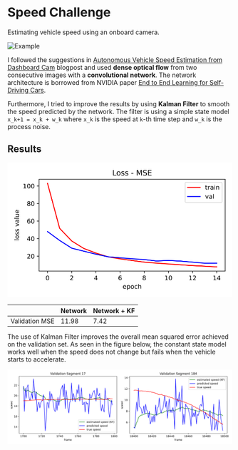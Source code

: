 # Speed Challenge

[0]: https://chatbotslife.com/autonomous-vehicle-speed-estimation-from-dashboard-cam-ca96c24120e4
[1]: https://arxiv.org/abs/1604.07316

Estimating vehicle speed using an onboard camera.

![Example](assets/example.gif "Example")

I followed the suggestions in [Autonomous Vehicle Speed Estimation from Dashboard Cam][0]
blogpost and used __dense optical flow__ from two consecutive images with a
__convolutional network__. The network architecture is borrowed from NVIDIA
paper [End to End Learning for Self-Driving Cars][1].

Furthermore, I tried to improve the results by using __Kalman Filter__ to
smooth the speed predicted by the network. The filter is using a simple state
model `x_k+1 = x_k + w_k` where `x_k` is the speed at `k`-th time step and
`w_k` is the process noise.

## Results

![History](assets/history.svg "Training")

|                | Network | Network + KF |
|----------------|---------|--------------|
| Validation MSE | 11.98   | 7.42         |

The use of Kalman Filter improves the overall mean squared error achieved on
the validation set. As seen in the figure below, the constant state model
works well when the speed does not change but fails when the vehicle starts
to accelerate.

![KF](assets/kf.svg "KF")
